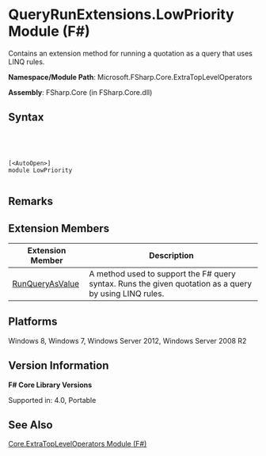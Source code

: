 # QueryRunExtensions.LowPriority Module (F#)

Contains an extension method for running a quotation as a query that uses LINQ rules.

**Namespace/Module Path**: Microsoft.FSharp.Core.ExtraTopLevelOperators

**Assembly**: FSharp.Core (in FSharp.Core.dll)


## Syntax



```




[<AutoOpen>]
module LowPriority


```





## Remarks

## Extension Members


|Extension Member|Description|
|----------------|-----------|
|[RunQueryAsValue](http://msdn.microsoft.com/en-us/library/152d4f48-b7da-4085-9ce3-44318aa8b9d6)|A method used to support the F# query syntax. Runs the given quotation as a query by using LINQ rules.|

## Platforms
Windows 8, Windows 7, Windows Server 2012, Windows Server 2008 R2


## Version Information
**F# Core Library Versions**

Supported in: 4.0, Portable




## See Also
[Core.ExtraTopLevelOperators Module &#40;F&#35;&#41;](Core.ExtraTopLevelOperators-Module-%5BFSharp%5D.md)

